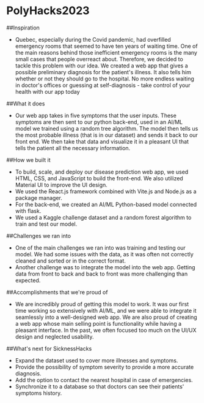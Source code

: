 # PolyHacks2023
##Inspiration
- Quebec, especially during the Covid pandemic, had overfilled emergency rooms that seemed to have ten years of waiting time. One of the main reasons behind those inefficient emergency rooms is the many small cases that people overreact about. Therefore, we decided to tackle this problem with our idea. We created a web app that gives a possible preliminary diagnosis for the patient's illness. It also tells him whether or not they should go to the hospital. No more endless waiting in doctor's offices or guessing at self-diagnosis - take control of your health with our app today

##What it does
- Our web app takes in five symptoms that the user inputs. These symptoms are then sent to our python back-end, used in an AI/ML model we trained using a random tree algorithm. The model then tells us the most probable illness (that is in our dataset) and sends it back to our front end. We then take that data and visualize it in a pleasant UI that tells the patient all the necessary information.

##How we built it
- To build, scale, and deploy our disease prediction web app, we used HTML, CSS, and JavaScript to build the front-end. We also utilized Material UI to  improve the UI design.
- We used the React.js framework combined with Vite.js and Node.js as a package manager.
- For the back-end, we created an AI/ML Python-based model connected with flask.
- We used a Kaggle challenge dataset and a random forest algorithm to train and test our model.

##Challenges we ran into
- One of the main challenges we ran into was training and testing our model. We had some issues with the data, as it was often not correctly cleaned and sorted or in the correct format.
- Another challenge was to integrate the model into the web app. Getting data from front to back and back to front was more challenging than expected.

##Accomplishments that we're proud of
- We are incredibly proud of getting this model to work. It was our first time working so extensively with AI/ML, and we were able to integrate it seamlessly into a well-designed web app.
We are also proud of creating a web app whose main selling point is functionality while having a pleasant interface. In the past, we often focused too much on the UI/UX design and neglected usability.

##What's next for SicknessHacks
- Expand the dataset used to cover more illnesses and symptoms.
- Provide the possibility of symptom severity to provide a more accurate diagnosis.
- Add the option to contact the nearest hospital in case of emergencies.
- Synchronize it to a database so that doctors can see their patients' symptoms history.
